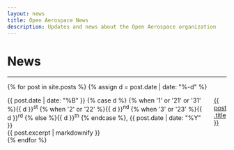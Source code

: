 ```yaml
---
layout: news
title: Open Aerospace News
description: Updates and news about the Open Aerospace organization
---
```


# News

--------------------------------------------------------------------------------

{% for post in site.posts %}
{% assign d = post.date | date: "%-d"  %}
<div class="columns">
  <div class="column is-2 is-offset-1">
  {{ post.date | date: "%B" }}
    {% case d %}
      {% when '1' or '21' or '31' %}{{ d }}<sup>st</sup>
      {% when '2' or '22' %}{{ d }}<sup>nd</sup>
      {% when '3' or '23' %}{{ d }}<sup>rd</sup>
      {% else %}{{ d }}<sup>th</sup>
    {% endcase %},
  {{ post.date | date: "%Y" }}
  </div>
  <div class="column is-8">
   <a href="{{ post.url }}">{{ post.title }}</a>
  </div>
</div>
<div class="columns">
  <div class="column is-8 is-offset-3">
    {{ post.excerpt | markdownify }}
  </div>
</div>
{% endfor %}
